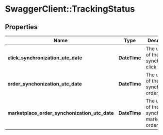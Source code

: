 # SwaggerClient::TrackingStatus

## Properties
Name | Type | Description | Notes
------------ | ------------- | ------------- | -------------
**click_synchronization_utc_date** | **DateTime** | The utc date of the latest synchronized click | 
**order_synchonization_utc_date** | **DateTime** | The utc date of the latest synchronized order | 
**marketplace_order_synchonization_utc_date** | **DateTime** | The utc date of the latest synchronized marketplace order | 


